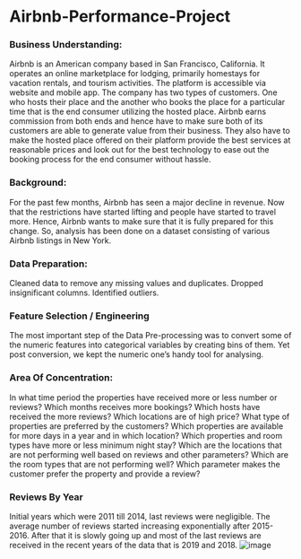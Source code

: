 # Airbnb-Performance-Project

### Business Understanding:
Airbnb is an American company based in San Francisco, California. It operates an online marketplace for lodging, primarily homestays for vacation rentals, and tourism activities. The platform is accessible via website and mobile app.
 The company has two types of customers. One who hosts their place and the another who books the place for a particular time that is the end consumer utilizing the hosted place. 
Airbnb earns commission from both ends and hence have to make sure both of its customers are able to generate value from their business. They also have to make the hosted place offered on their platform provide the best services at reasonable prices and look out for the best technology to ease out the booking process for the end consumer without hassle.

### Background:
For the past few months, Airbnb has seen a major decline in revenue.
Now that the restrictions have started lifting and people have started to travel more. Hence, Airbnb wants to make sure that it is fully prepared for this change.
So, analysis has been done on a dataset consisting of various Airbnb listings in New York.

### Data Preparation: 	
Cleaned data to remove any missing values and duplicates. 
Dropped insignificant columns. 
Identified outliers.

### Feature Selection / Engineering
The most important step of the Data Pre-processing was to convert some of the numeric features into categorical variables by creating bins of them. 
Yet post conversion, we kept the numeric one’s handy tool for analysing. 

### Area Of Concentration:

In what time period the properties have received more or less number or reviews? 
Which months receives more bookings?
Which hosts have received the more reviews? 
Which locations are of high price? 
What type of properties are preferred by the customers? 
Which properties are available for more days in a year and in which location? 
Which properties and room types have more or less minimum night stay?
 Which are the locations that are not performing well based on reviews and other parameters? 
Which are the room types that are not performing well? 
Which parameter makes the customer prefer the property and provide a review? 

### Reviews By Year
Initial years which were 2011 till 2014, last reviews were negligible.
The average number of reviews started increasing exponentially after 2015-2016. 
After that it is slowly going up and most of the last reviews are received in the recent years of the data that is 2019 and 2018.
![image](https://github.com/SalamiHalima/Airbnb-Performance-Project/assets/117028460/a71fa51b-2484-4ec6-90b9-ea3945ba6bdf)



